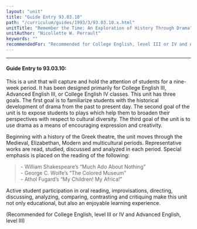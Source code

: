 ```yaml
---
layout: "unit"
title: "Guide Entry 93.03.10"
path: "/curriculum/guides/1993/3/93.03.10.x.html"
unitTitle: "Remember the Time: An Exploration of History Through Drama"
unitAuthor: "Nicollette W. Perrault"
keywords: ""
recommendedFor: "Recommended for College English, level III or IV and Advanced English, level III"
---
```

<body>
<hr/>
<h4>
Guide Entry to 93.03.10:
</h4>
This is a unit that will capture and hold the attention of students for a nine-week period. It has been designed primarily for College English III, Advanced English III, or College English IV classes. This unit has three goals. The first goal is to familiarize students with the historical development of drama from the past to present day. The second goal of the unit is to expose students to plays which help them to broaden their perspectives with respect to cultural diversity. The third goal of the unit is to use drama as a means of encouraging expression and creativity.
<p>
Beginning with a history of the Greek theatre, the unit moves through the Medieval, Elizabethan, Modern and multicultural periods. Representative works are read, studied, discussed and analyzed in each period. Special emphasis is placed on the reading of the following:
</p>
<blockquote>
<dl>
<dt>
- William Shakespeare’s “Much Ado About Nothing”
<dt>
- George C. Wolfe’s “The Colored Museum”
<dt>
- Athol Fugard’s “My Children! My Africa!”
</dt>
</dt>
</dt>
</dl>
</blockquote>
Active student participation in oral reading, improvisations, directing, discussing, analyzing, comparing, contrasting and critiquing make this unit not only educational, but also an enjoyable learning experience.
<p>
(Recommended for College English, level III or IV and Advanced English, level III)
</p>
</body>